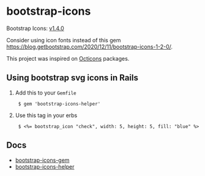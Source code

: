 # bootstrap-icons

Bootstrap Icons: [v1.4.0](https://github.com/twbs/icons/releases/tag/v1.4.0)

Consider using icon fonts instead of this gem https://blog.getbootstrap.com/2020/12/11/bootstrap-icons-1-2-0/.

This project was inspired on [Octicons](https://github.com/primer/octicons) packages.

## Using bootstrap svg icons in Rails

1. Add this to your `Gemfile`
   
        $ gem 'bootstrap-icons-helper'

2. Use this tag in your erbs

        $ <%= bootstrap_icon "check", width: 5, height: 5, fill: "blue" %>

## Docs

 - [bootstrap-icons-gem](/bootstrap-icons-gem)
 - [bootstrap-icons-helper](/bootstrap-icons-helper)